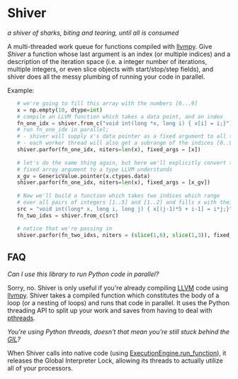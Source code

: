 Shiver
======
*a shiver of sharks, biting and tearing, until all is consumed*

A multi-threaded work queue for functions compiled with [llvmpy](http://http://www.llvmpy.org/). 
Give *Shiver* a function whose last argument is an index (or multiple indices) and a description of the 
iteration space (i.e. a integer number of iterations, multiple integers, or even slice objects with start/stop/step fields), 
and shiver does all the messy plumbing of running your code in parallel. 

Example:

```python
   # we're going to fill this array with the numbers [0...9]
   x = np.empty(10, dtype=int)
   # compile an LLVM function which takes a data point, and an index
   fn_one_idx = shiver.from_c("void int(long *x, long i) { x[i] = i;}")   
   # run fn_one_idx in parallel;
   # - shiver will supply x's data pointer as a fixed argument to all threads 
   # - each worker thread will also get a subrange of the indices [0..9]
   shiver.parfor(fn_one_idx, niters=len(x), fixed_args = [x])
   
   # let's do the same thing again, but here we'll explicitly convert the 
   # fixed array argument to a type LLVM understands 
   x_gv = GenericValue.pointer(x.ctypes.data)
   shiver.parfor(fn_one_idx, niters=len(x), fixed_args = [x_gv])
   
   # Now we'll build a function which takes two indices which range 
   # over all pairs of integers [1..5] and [1..2] and fills x with their products
   src = "void int(long* x, long i, long j) { x[(j-1)*5 + i-1] = i*j;}" 
   fn_two_idxs = shiver.from_c(src)

   # notice that we're passing in 
   shiver.parfor(fn_two_idxs, niters = (slice(1,6), slice(1,3)), fixed_args =[x])
```


FAQ
----

*Can I use this library to run Python code in parallel?* 
    
Sorry, no. Shiver is only useful if you're already compiling [LLVM](http://www.drdobbs.com/architecture-and-design/the-design-of-llvm/240001128) code using [llvmpy](http://www.llvmpy.org/). Shiver takes a compiled function which constitutes the body of a loop (or a nesting of loops) and runs that code in parallel. It uses the Python threading API to split up your work and saves from having to deal with [pthreads](http://www.cs.fsu.edu/~baker/realtime/restricted/notes/pthreads.html). 


*You're using Python threads, doesn't that mean you're still stuck behind the [GIL](http://stackoverflow.com/questions/1294382/what-is-a-global-interpreter-lock-gil)?*

When Shiver calls into native code (using [ExecutionEngine.run_function](http://sourcecodebrowser.com/llvm-py/0.5plus-psvn85/classllvm_1_1ee_1_1_execution_engine.html#a4da1e185faa9926638751f2bde570ad2)), it releases the Global Interpreter Lock, allowing its threads to actually utilize all of your processors. 
